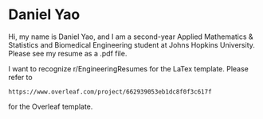# Daniel Yao

Hi, my name is Daniel Yao, and I am a second-year Applied Mathematics & Statistics and Biomedical Engineering student at Johns Hopkins University. Please see my resume as a .pdf file.

I want to recognize r/EngineeringResumes for the LaTex template. Please refer to 
```
https://www.overleaf.com/project/662939053eb1dc8f0f3c617f
```
for the Overleaf template.
